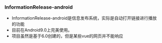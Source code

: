 ### InformationRelease-android
- InformationRelease-android是信息发布系统，实际是自动打开链接进行播放的功能
- 目前在Android9.0上完美使用。
- 项目虽然是基于6.0创建的，但是某些vue的网页并不能响应